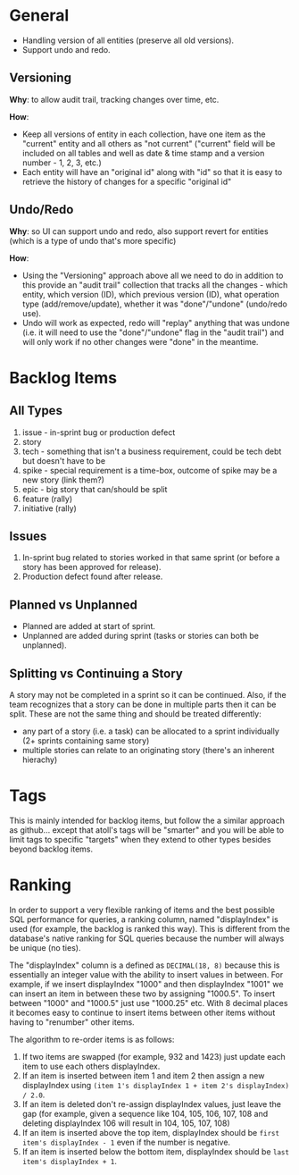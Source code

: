 General
=======

* Handling version of all entities (preserve all old versions).
* Support undo and redo.

Versioning
----------

**Why**: to allow audit trail, tracking changes over time, etc.

**How**:
* Keep all versions of entity in each collection, have one item as the "current" entity and all others as "not current"
  ("current" field will be included on all tables and well as date & time stamp and a version number - 1, 2, 3, etc.)
* Each entity will have an "original id" along with "id" so that it is easy to retrieve the history of changes for a
  specific "original id"

Undo/Redo
---------

**Why**: so UI can support undo and redo, also support revert for entities (which is a type of undo that's more specific)

**How**:
* Using the "Versioning" approach above all we need to do in addition to this provide an "audit trail" collection that tracks
  all the changes - which entity, which version (ID), which previous version (ID), what operation type (add/remove/update), whether
  it was "done"/"undone" (undo/redo use).
* Undo will work as expected, redo will "replay" anything that was undone (i.e. it will need to use the "done"/"undone" flag in the
  "audit trail") and will only work if no other changes were "done" in the meantime.

Backlog Items
=============

All Types
---------

1. issue - in-sprint bug or production defect
2. story
3. tech - something that isn't a business requirement, could be tech debt but doesn't have to be
4. spike - special requirement is a time-box, outcome of spike may be a new story (link them?)
5. epic - big story that can/should be split
6. feature (rally)
7. initiative (rally)

Issues
------

1. In-sprint bug related to stories worked in that same sprint (or before a story has been approved for release).
2. Production defect found after release.

Planned vs Unplanned
--------------------

* Planned are added at start of sprint.
* Unplanned are added during sprint (tasks or stories can both be unplanned). 

Splitting vs Continuing a Story
-------------------------------

A story may not be completed in a sprint so it can be continued.  Also, if the team recognizes that a story can be done in multiple
parts then it can be split.  These are not the same thing and should be treated differently:
- any part of a story (i.e. a task) can be allocated to a sprint individually (2+ sprints containing same story)
- multiple stories can relate to an originating story (there's an inherent hierachy)

Tags
====

This is mainly intended for backlog items, but follow the a similar approach as github... except that atoll's tags will be "smarter"
and you will be able to limit tags to specific "targets" when they extend to other types besides beyond backlog items.

Ranking
=======

In order to support a very flexible ranking of items and the best possible SQL performance for queries, a ranking column,
named "displayIndex" is used (for example, the backlog is ranked this way).  This is different from the database's native
ranking for SQL queries because the number will always be unique (no ties).

The "displayIndex" column is a defined as `DECIMAL(18, 8)` because this is essentially an integer value with the ability
to insert values in between.  For example, if we insert displayIndex "1000" and then displayIndex "1001" we can insert an item
in between these two by assigning "1000.5".  To insert between "1000" and "1000.5" just use "1000.25" etc.  With 8 decimal
places it becomes easy to continue to insert items between other items without having to "renumber" other items.

The algorithm to re-order items is as follows:
1. If two items are swapped (for example, 932 and 1423) just update each item to use each others displayIndex.
2. If an item is inserted between item 1 and item 2 then assign a new displayIndex using
   `(item 1's displayIndex 1 + item 2's displayIndex) / 2.0`.
3. If an item is deleted don't re-assign displayIndex values, just leave the gap
   (for example, given a sequence like 104, 105, 106, 107, 108 and deleting displayIndex 106 will
    result in 104, 105, 107, 108)
4. If an item is inserted above the top item, displayIndex should be `first item's displayIndex - 1` even if the
   number is negative.
5. If an item is inserted below the bottom item, displayIndex should be `last item's displayIndex + 1`.
